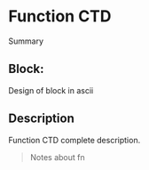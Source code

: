# Function CTD
Summary

## Block:
Design of block in ascii

## Description
Function CTD complete description.
>Notes about fn
